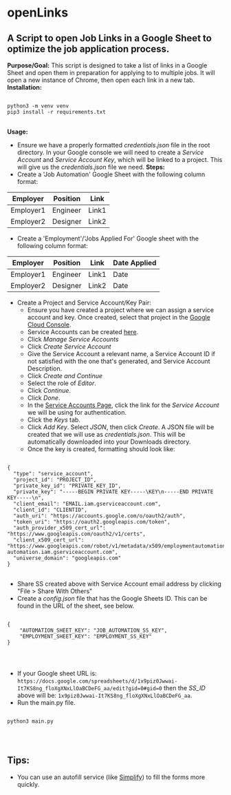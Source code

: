 # openLinks
## A Script to open Job Links in a Google Sheet to optimize the job application process.
**Purpose/Goal:** This script is designed to take a list of links in a Google Sheet and open them in preparation for applying to to multiple jobs.  It will open a new instance of Chrome, then open each link in a new tab.
**Installation:**
<pre>
<code>
python3 -m venv venv
pip3 install -r requirements.txt
</code>
</pre>

**Usage:**
- Ensure we have a properly formatted *credentials.json* file in the root directory.  In your Google console we will need to create a *Service Account* and *Service Account Key*, which will be linked to a project. This will give us the *credentials.json* file we need. 
**Steps:** 
- Create a 'Job Automation' Google Sheet with the following column format: 

| Employer     | Position       | Link  |
|--------------|----------------|-------|
| Employer1    | Engineer       | Link1 |
| Employer2    | Designer       | Link2 |

- Create a 'Employment'/'Jobs Applied For' Google sheet with the following column format: 

| Employer     | Position       | Link  | Date Applied  |
|--------------|----------------|-------|---------------|
| Employer1    | Engineer       | Link1 | Date          |
| Employer2    | Designer       | Link2 | Date          |

- Create a Project and Service Account/Key Pair:
    - Ensure you have created a project where we can assign a service account and key.  Once created, select that project in the [Google Cloud Console](https://console.cloud.google.com).
    - Service Accounts can be created [here](https://console.cloud.google.com/iam-admin/serviceaccounts).
    - Click *Manage Service Accounts*
    - Click *Create Service Account*
    - Give the Service Account a relevant name, a Service Account ID if not satisfied with the one that's generated, and Service Account Description.
    - Click *Create and Continue*
    - Select the role of *Editor*.
    - Click *Continue*.
    - Click *Done*. 
    - In the [Service Accounts Page](https://console.cloud.google.com/iam-admin/serviceaccounts), click the link for the *Service Account* we will be using for authentication.
    - Click the *Keys* tab.
    - Click *Add Key*.  Select *JSON*, then click *Create*. A JSON file will be created that we will use as *credentials.json*. This will be automatically downloaded into your Downloads directory.
    - Once the key is created, formatting should look like: 
<pre>
<code>
{
  "type": "service_account",
  "project_id": "PROJECT_ID",
  "private_key_id": "PRIVATE_KEY_ID",
  "private_key": "-----BEGIN PRIVATE KEY-----\KEY\n-----END PRIVATE KEY-----\n",
  "client_email": "EMAIL.iam.gserviceaccount.com",
  "client_id": "CLIENTID",
  "auth_uri": "https://accounts.google.com/o/oauth2/auth",
  "token_uri": "https://oauth2.googleapis.com/token",
  "auth_provider_x509_cert_url": "https://www.googleapis.com/oauth2/v1/certs",
  "client_x509_cert_url": "https://www.googleapis.com/robot/v1/metadata/x509/employmentautomation%40employment-automation.iam.gserviceaccount.com",
  "universe_domain": "googleapis.com"
}
</code>
</pre>
- Share SS created above with Service Account email address by clicking "File > Share With Others" 
- Create a *config.json* file that has the Google Sheets ID.  This can be found in the URL of the sheet, see below.
<pre>
<code>
{
    "AUTOMATION_SHEET_KEY": "JOB_AUTOMATION_SS_KEY",
    "EMPLOYMENT_SHEET_KEY": "EMPLOYMENT_SS_KEY"
}
</pre>
</code>

- If your Google sheet URL is: `https://docs.google.com/spreadsheets/d/1x9piz0Jwwai-It7KS8ng_floXgXNxLlOaBCDeFG_aa/edit?gid=0#gid=0` then the *SS_ID* above will be: `1x9piz0Jwwai-It7KS8ng_floXgXNxLlOaBCDeFG_aa`.
- Run the main.py file.
<pre>
<code>
python3 main.py
</pre>
</code>


## Tips:
- You can use an autofill service (like [Simplify](simplify.jobs)) to fill the forms more quickly.
